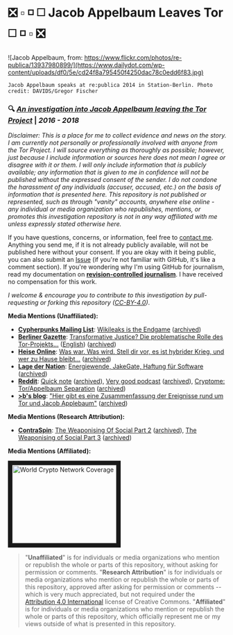 # :negative_squared_cross_mark: :white_small_square: :white_medium_small_square: :white_medium_square: Jacob Appelbaum Leaves Tor :white_medium_square: :white_medium_small_square: :white_small_square: :negative_squared_cross_mark:

![Jacob Appelbaum, from: https://www.flickr.com/photos/re-publica/13937980899/](https://www.dailydot.com/wp-content/uploads/df0/5e/cd24f8a795450f4250dac78c0edd6f83.jpg)

`Jacob Appelbaum speaks at re:publica 2014 in Station-Berlin. Photo credit: DAVIDS/Gregor Fischer`

### :mag: [*An investigation into Jacob Appelbaum leaving the Tor Project*](https://github.com/Enegnei/JacobAppelbaumLeavesTor/blob/master/JacobAppelbaumLeavesTor.md) | *2016 - 2018*

*Disclaimer: This is a place for me to collect evidence and news on the story. I am currently not personally or professionally involved with anyone from the Tor Project. I will source everything as thoroughly as possible; however, just because I include information or sources here does not mean I agree or disagree with it or them. I will only include information that is publicly available; any information that is given to me in confidence will not be published without the expressed consent of the sender. I do not condone the harassment of any individuals (accuser, accused, etc.) on the basis of information that is presented here. This repository is not published or represented, such as through "vanity" accounts, anywhere else online - any individual or media organization who republishes, mentions, or promotes this investigation repository is not in any way affiliated with me unless expressly stated otherwise here.*

If you have questions, concerns, or information, feel free to [contact me](https://keybase.io/j9roem). Anything you send me, if it is not already publicly available, will not be published here without your consent. If you are okay with it being public, you can also submit an [Issue](https://github.com/Enegnei/JacobAppelbaumLeavesTor/issues) (if you're not familiar with GitHub, it's like a comment section). If you're wondering why I'm using GitHub for journalism, read my documentation on [**revision-controlled journalism**](https://gist.github.com/Enegnei/b6f084af026c4303e0915db4c26393e4). I have received no compensation for this work.

*I welcome & encourage you to contribute to this investigation by pull-requesting or forking this repository ([CC-BY-4.0](https://creativecommons.org/licenses/by/4.0/))*.

**Media Mentions (Unaffiliated):**
+ [**Cypherpunks Mailing List**](https://cpunks.org/mailman/listinfo/cypherpunks): [Wikileaks is the Endgame](https://cpunks.org/pipermail/cypherpunks/2016-June/013672.html) ([archived](https://archive.is/s6rJr))
+ [**Berliner Gazette**](https://twitter.com/berlinergazette): [Transformative Justice? Die problematische Rolle des Tor-Projekts...](http://berlinergazette.de/appelbaum-transformative-justice-rolle-des-tor-projekts/) ([English](https://web.archive.org/web/20160823170131/http://pastebin.com/3VuHXcH2)) ([archived](https://archive.is/G7XZ7#selection-1083.0-1083.97))
+ [**Heise Online**](https://twitter.com/heiseonline): [Was war. Was wird. Stell dir vor, es ist hybrider Krieg, und wer zu Hause bleibt...](http://www.heise.de/newsticker/meldung/Was-war-Was-wird-Stell-dir-vor-es-ist-hybrider-Krieg-und-wer-zu-Hause-bleibt-3235755.html) ([archived](https://archive.is/u0AOM#selection-797.0-799.0))
+ [**Lage der Nation**](https://twitter.com/LageNation): [Energiewende, JakeGate, Haftung für Software](http://www.kuechenstud.io/lagedernation/2016/06/11/ldn014-energiewende-jakegate-haftung-fuer-software/) ([archived](https://archive.is/Ehycg#selection-357.0-359.25))
+ [**Reddit**](https://twitter.com/reddit): [Quick note](https://www.reddit.com/r/TOR/comments/4nov8u/quick_note_about_recent_events_and_how_they/) ([archived](https://archive.is/e1Py4#selection-3439.0-3439.58)), [Very good podcast](https://www.reddit.com/r/TOR/comments/4nmvzp/very_good_podcast_about_the_whole_appelbaum_thing/) ([archived](https://archive.is/1iY9k#selection-2447.0-2449.0)), [Cryptome: Tor/Appelbaum Separation](https://www.reddit.com/r/TOR/comments/4nk5i9/cryptome_torappelbaum_separation_agreement/) ([archived](https://archive.is/SVVAG#selection-2621.0-2621.89))
+ [**>b's blog**](https://blog.fdik.org): ["Hier gibt es eine Zusammenfassung der Ereignisse rund um Tor und Jacob Applebaum"](https://blog.fdik.org/2016-06/s1465715574) ([archived](https://archive.is/lef03#selection-2717.0-2717.80))

**Media Mentions (Research Attribution):**
+ [**ContraSpin**](https://twitter.com/contraspin): [The Weaponising Of Social Part 2](https://contraspin.co.nz/the-weaponising-of-social-pt-2-stomping-on-ioerrors-grave/) ([archived](https://archive.is/rVwWn#selection-919.0-921.40)), [The Weaponising of Social Part 3](https://contraspin.co.nz/the-weaponising-of-social-part-3-the-resurrection-of-ioerror/) ([archived](https://archive.is/CHXGn#selection-1451.0-1639.126))

**Media Mentions (Affiliated):**

<a href="http://www.youtube.com/watch?feature=player_embedded&v=9F7qKjkV07k
" target="_blank"><img src="http://img.youtube.com/vi/9F7qKjkV07k/0.jpg" 
alt="World Crypto Network Coverage" width="240" height="180" border="10" /></a>


> "**Unaffiliated**" is for individuals or media organizations who mention or republish the whole or parts of this repository, without asking for permission or comments. "**Research Attribution**" is for individuals or media organizations who mention or republish the whole or parts of this repository, approved after asking for permission or comments -- which is very much appreciated, but not required under the [Attribution 4.0 International](https://creativecommons.org/licenses/by/4.0/) license of Creative Commons. "**Affiliated**" is for individuals or media organizations who mention or republish the whole or parts of this repository, which officially represent me or my views outside of what is presented in this repository.
